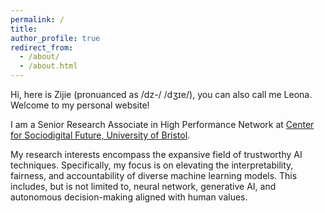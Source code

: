 ```yaml
---
permalink: /
title: 
author_profile: true
redirect_from: 
  - /about/
  - /about.html
---
```


Hi, here is Zijie (pronuanced as /dz-/ /dʒɪe/), you can also call me Leona. Welcome to my personal website!

I am a Senior Research Associate in High Performance Network at [Center for Sociodigital Future, University of Bristol](https://www.bristol.ac.uk/research/centres/sociodigital-futures/). 

My research interests encompass the expansive field of trustworthy AI techniques. Specifically, my focus is on elevating the interpretability, fairness, and accountability of diverse machine learning models. This includes, but is not limited to, neural network, generative AI, and autonomous decision-making aligned with human values.
